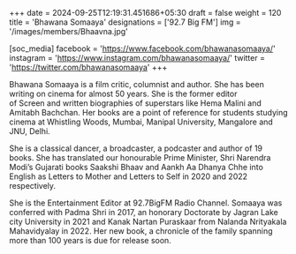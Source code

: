 +++
date = 2024-09-25T12:19:31.451686+05:30
draft = false
weight = 120
title = 'Bhawana Somaaya'
designations = ['92.7 Big FM']
img = '/images/members/Bhaavna.jpg'

[soc_media]
facebook = 'https://www.facebook.com/bhawanasomaaya/'
instagram = 'https://www.instagram.com/bhawanasomaaya/'
twitter = 'https://twitter.com/bhawanasomaaya'
+++

Bhawana Somaaya is a film critic, columnist and author. She has been writing on cinema for
almost 50 years. She is the former editor of Screen and written biographies of superstars like
Hema Malini and Amitabh Bachchan. Her books are a point of reference for students studying cinema at Whistling Woods, Mumbai,
Manipal University, Mangalore and JNU, Delhi.

She is a classical dancer, a broadcaster, a podcaster and author of 19 books.
She has translated our honourable Prime Minister, Shri Narendra Modi’s Gujarati books Saakshi
Bhaav and Aankh Aa Dhanya Chhe into English as Letters to Mother and Letters to Self in 2020
and 2022 respectively.

She is the Entertainment Editor at 92.7BigFM Radio Channel.
Somaaya was conferred with Padma Shri in 2017, an honorary Doctorate by Jagran Lake city
University in 2021 and Kanak Nartan Puraskaar from Nalanda Nrityakala Mahavidyalay in 2022.
Her new book, a chronicle of the family spanning more than 100 years is due for release soon.

